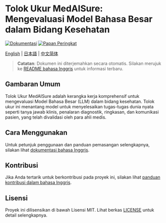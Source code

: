 # Tolok Ukur MedAISure: Mengevaluasi Model Bahasa Besar dalam Bidang Kesehatan

[![Dokumentasi](https://img.shields.io/badge/Dokumentasi-Baca%20Dokumentasi-blue)](https://medaisure.readthedocs.io/)
[![Papan Peringkat](https://img.shields.io/badge/Papan%20Peringkat-Lihat%20Peringkat-brightgreen)](https://medaisure.junaidi.ai)

[English](README.md) | [日本語](README_ja.md) | [中文简体](README_zh.md)

> **Catatan**: Dokumen ini diterjemahkan secara otomatis. Silakan merujuk ke [README bahasa Inggris](README.md) untuk informasi terbaru.

## Gambaran Umum

Tolok Ukur MedAISure adalah kerangka kerja komprehensif untuk mengevaluasi Model Bahasa Besar (LLM) dalam bidang kesehatan. Tolok ukur ini menantang model untuk menyelesaikan tugas-tugas dunia nyata seperti tanya jawab klinis, penalaran diagnostik, ringkasan, dan komunikasi pasien, yang telah divalidasi oleh para ahli medis.

## Cara Menggunakan

Untuk petunjuk penggunaan dan panduan pemasangan selengkapnya, silakan lihat [dokumentasi bahasa Inggris](README.md).

## Kontribusi

Jika Anda tertarik untuk berkontribusi pada proyek ini, silakan lihat [panduan kontribusi dalam bahasa Inggris](README.md#contributions).

## Lisensi

Proyek ini dilisensikan di bawah Lisensi MIT. Lihat berkas [LICENSE](../LICENSE) untuk detail selengkapnya.
